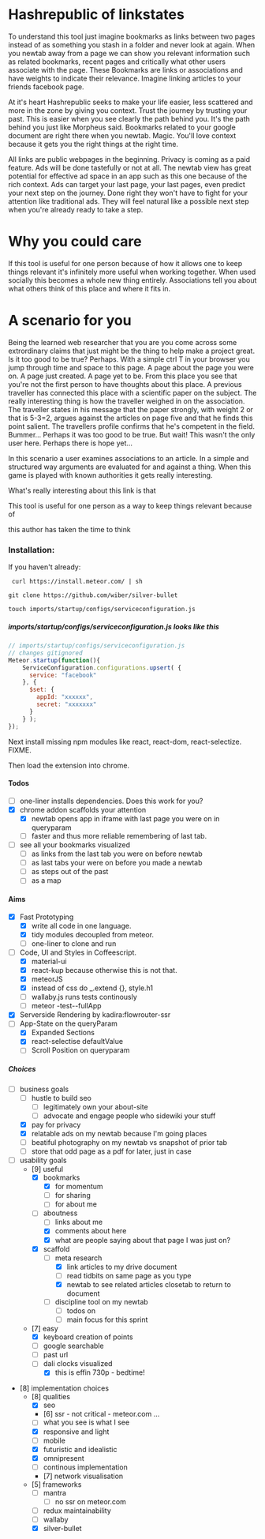 # Hashrepublic of linkstates

To understand this tool just imagine bookmarks as links between two pages instead of as something you stash in a folder and never look at again. When you newtab away from a page we can show you relevant information such as related bookmarks, recent pages and critically what other users associate with the page. These Bookmarks are links or associations and have weights to indicate their relevance. Imagine linking articles to your friends facebook page.

At it's heart Hashrepublic seeks to make your life easier, less scattered and more in the zone by giving you context. Trust the journey by trusting your past. This is easier when you see clearly the path behind you. It's the path behind you just like Morpheus said. Bookmarks related to your google document are right there when you newtab. Magic. You'll love context because it gets you the right things at the right time.

All links are public webpages in the beginning. Privacy is coming as a paid feature. Ads will be done tastefully or not at all. The newtab view has great potential for effective ad space in an app such as this one because of the rich context. Ads can target your last page, your last pages, even predict your next step on the journey. Done right they won't have to fight for your attention like traditional ads. They will feel natural like a possible next step when you're already ready to take a step.

# Why you could care
If this tool is useful for one person because of how it allows one to keep things relevant it's infinitely more useful when working together. When used socially this becomes a whole new thing entirely. Associations tell you about what others think of this place and where it fits in.

# A scenario for you
Being the learned web researcher that you are you come across some extrordinary claims that just might be the thing to help make a project great. Is it too good to be true? Perhaps. With a simple ctrl T in your browser you jump through time and space to this page. A page about the page you were on. A page just created. A page yet to be. From this place you see that you're not the first person to have thoughts about this place. A previous traveller has connected this place with a scientific paper on the subject. The really interesting thing is how the traveller weighed in on the association. The traveller states in his message that the paper strongly, with weight 2 or that is 5-3=2, argues against the articles on page five and that he finds this point salient. The travellers profile confirms that he's competent in the field. Bummer... Perhaps it was too good to be true. But wait! This wasn't the only user here. Perhaps there is hope yet...

In this scenario a user examines associations to an article. In a simple and structured way arguments are evaluated for and against a thing. When this game is played with known authorities it gets really interesting.

What's really interesting about this link is that


This tool is useful for one person as a way to keep things relevant because of

this author has taken the time to think

### Installation:

If you haven't already:
```
 curl https://install.meteor.com/ | sh

git clone https://github.com/wiber/silver-bullet

touch imports/startup/configs/serviceconfiguration.js
```

##### imports/startup/configs/serviceconfiguration.js looks like this
``` javascript
// imports/startup/configs/serviceconfiguration.js
// changes gitignored
Meteor.startup(function(){
    ServiceConfiguration.configurations.upsert( {
      service: "facebook"
    }, {
      $set: {
        appId: "xxxxxx",
        secret: "xxxxxxx"
      }
    } );
});
```

Next install missing npm modules like react, react-dom, react-selectize. FIXME.


Then load the extension into chrome.



#### Todos
- [ ] one-liner installs dependencies. Does this work for you?
- [x] chrome addon scaffolds your attention
    - [x] newtab opens app in iframe with last page you were on in queryparam
    - [ ] faster and thus more reliable remembering of last tab.
- [ ] see all your bookmarks visualized
  - [ ] as links from the last tab you were on before newtab
  - [ ] as last tabs your were on before you made a newtab
  - [ ] as steps out of the past
  - [ ] as a map

#### Aims
- [x] Fast Prototyping
  - [x] write all code in one language.
  - [x] tidy modules decoupled from meteor.
  - [ ] one-liner to clone and run
- [ ] Code, UI and Styles in Coffeescript.
  - [x] material-ui
  - [x] react-kup because otherwise this is not that.
  - [x] meteorJS
  - [x] instead of css do _.extend {}, style.h1
  - [ ] wallaby.js runs tests continously
  - [ ] meteor -test--fullApp
- [x] Serverside Rendering by kadira:flowrouter-ssr
- [ ] App-State on the queryParam
  - [x] Expanded Sections
  - [x] react-selectise defaultValue
  - [ ] Scroll Position on queryparam

##### Choices
- [ ] business goals
  - [ ] hustle to build seo
    - [ ] legitimately own your about-site
    - [ ] advocate and engage people who sidewiki your stuff
  - [x] pay for privacy
  - [x] relatable ads on my newtab because I'm going places
  - [ ] beatiful photography on my newtab vs snapshot of prior tab
  - [ ] store that odd page as a pdf for later, just in case
- [ ] usability goals
  - [9] useful
    - [x] bookmarks
      - [x] for momentum
      - [ ] for sharing
      - [ ] for about me
    - [ ] aboutness
      - [ ] links about me
      - [x] comments about here
      - [x] what are people saying about that page I was just on?
    - [x] scaffold
      - [ ] meta research
        - [x] link articles to my drive document
        - [ ] read tidbits on same page as you type
        - [x] newtab to see related articles closetab to return to document
      - [ ] discipline tool on my newtab
        - [ ] todos on
        - [ ] main focus for this sprint
  - [7] easy
    - [x] keyboard creation of points
    - [ ] google searchable
    - [ ] past url
    - [ ] dali clocks visualized
      - [x] this is effin 730p - bedtime!
- [8] implementation choices
  - [8] qualities
    - [x] seo
    - [6] ssr - not critical - meteor.com ...
    - [ ] what you see is what I see
    - [x] responsive and light
    - [ ] mobile
    - [x] futuristic and idealistic
    - [x] omnipresent
    - [ ] continous implementation
    - [7] network visualisation
  - [5] frameworks
    - [ ] mantra
      - [ ] no ssr on meteor.com
    - [ ] redux maintainability
    - [ ] wallaby
    - [x] silver-bullet
